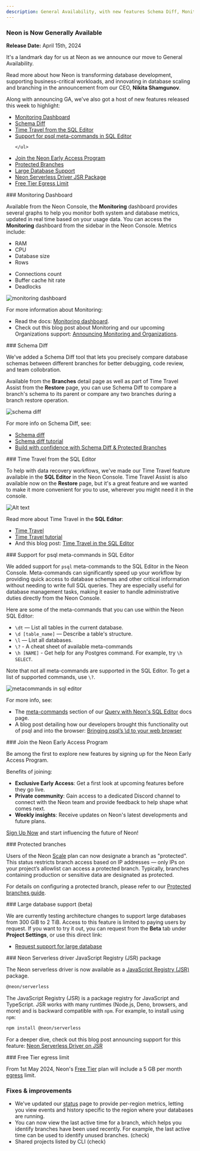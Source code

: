 ```yaml
---
description: General Availability, with new features Schema Diff, Monitoring Dashboard, Protected Branches, and more
---
```


### Neon is Now Generally Available

**Release Date:** April 15th, 2024

It's a landmark day for us at Neon as we announce our move to General Availability. 

Read more about how Neon is transforming database development, supporting business-critical workloads, and innovating in database scaling and branching in the announcement from our CEO, **Nikita Shamgunov**.

<CTA title="A New Approach to Database Development" description="Learn about our journey to General Availability and how Neon is redefining database development." buttonText="Neon is GA" buttonUrl="https://console.neon.tech/signup" />

Along with announcing GA, we've also got a host of new features released this week to highlight:

<div style={{ display: 'flex' }}>
  <div style={{ flex: 1, paddingRight: '20px' }}>
    <ul>
      <li><a href="#monitoring-dashboard">Monitoring Dashboard</a></li>
      <li><a href="#schema-diff">Schema Diff</a></li>
      <li><a href="#time-travel-from-the-sql-editor">Time Travel from the SQL Editor</a></li>
      <li><a href="#support-for-psql-meta-commands-in-sql-editor">Support for psql meta-commands in SQL Editor</a></li>
      
    </ul>
  </div>
  <div style={{ flex: 1 }}>
    <ul>
      <li><a href="#join-the-neon-early-access-program" style={{ cursor: 'pointer' }} >Join the Neon Early Access Program</a></li>
      <li><a href="#protected-branches">Protected Branches</a></li>
      <li><a href="#large-database-support">Large Database Support</a></li>
      <li><a href="#neon-serverless-driver-jsr-package">Neon Serverless Driver JSR Package</a></li>
      <li><a href="#free-tier-egress-limit" style={{ cursor: 'pointer' }} >Free Tier Egress Limit</a></li>
    </ul>
  </div>
</div>

<div style={{ position: 'relative', top: '-70px' }} id="monitoring-dashboard"></div>
### Monitoring Dashboard

Available from the Neon Console, the **Monitoring** dashboard provides several graphs to help you monitor both system and database metrics, updated in real time based on your usage data. You can access the **Monitoring** dashboard from the sidebar in the Neon Console. Metrics include:

<div style={{ display: 'flex' }}>
  <div style={{ flex: 1, paddingRight: '20px' }}>
    <ul>
      <li>RAM</li>
      <li>CPU</li>
      <li>Database size</li>
      <li>Rows</li>
    </ul>
  </div>
  <div style={{ flex: 1 }}>
    <ul>
      <li>Connections count</li>
      <li>Buffer cache hit rate</li>
      <li>Deadlocks</li>
    </ul>
  </div>
</div>

![monitoring dashboard](/docs/relnotes/monitoring_dashboard.png)

For more information about Monitoring:

- Read the docs: [Monitoring dashboard](https://neon.tech/docs/introduction/monitoring-page).
- Check out this blog post about Monitoring and our upcoming Organizations support: [Announcing Monitoring and Organizations](https://neon.tech/blog/announcing-monitoring-and-organizations).

<div style={{ position: 'relative', top: '-70px' }} id="schema-diff"></div>
### Schema Diff

We've added a Schema Diff tool that lets you precisely compare database schemas between different branches for better debugging, code review, and team collobration.

Available from the **Branches** detail page as well as part of Time Travel Assist from the **Restore** page, you can use Schema Diff to compare a branch's schema to its parent or compare any two branches during a branch restore operation.

![schema diff](/docs/guides/schema_diff_result.png)

For more info on Schema Diff, see:

- [Schema diff](/docs/guides/schema-diff)
- [Schema diff tutorial](/docs/guides/schema-diff-tutorial)
- [Build with confidence with Schema Diff & Protected Branches](https://neon.tech/blog/build-with-confidence-with-schema-diff-protected-branches)

<div style={{ position: 'relative', top: '-70px' }} id="time-travel-from-the-sql-editor"></div>
### Time Travel from the SQL Editor

To help with data recovery workflows, we've made our Time Travel feature available in the **SQL Editor** in the Neon Console. Time Travel Assist is also available now on the **Restore** page, but it's a great feature and we wanted to make it more convenient for you to use, wherever you might need it in the console.

![Alt text](/docs/guides/time_travel_sql.png)

Read more about Time Travel in the **SQL Editor**:

- [Time Travel](/docs/guides/time-travel-assist)
- [Time Travel tutorial](/docs/guides/time-travel-tutorial)
- And this blog post: [Time Travel in the SQL Editor](https://neon.tech/blog/time-travel-in-the-sql-editor)

<div style={{ position: 'relative', top: '-70px' }} id="support-for-psql-meta-commands-in-sql-editor"></div>
### Support for psql meta-commands in SQL Editor 

We added support for `psql` meta-commands to the SQL Editor in the Neon Console. Meta-commands can significantly speed up your workflow by providing quick access to database schemas and other critical information without needing to write full SQL queries. They are especially useful for database management tasks, making it easier to handle administrative duties directly from the Neon Console.

Here are some of the meta-commands that you can use within the Neon SQL Editor:

- `\dt` — List all tables in the current database.
- `\d [table_name]` — Describe a table's structure.
- `\l` — List all databases.
- `\?` - A cheat sheet of available meta-commands
- `\h [NAME]` - Get help for any Postgres command. For example, try `\h SELECT`.

Note that not all meta-commands are supported in the SQL Editor. To get a list of supported commands, use `\?`.

![metacommands in sql editor](/docs/get-started-with-neon/sql_editor_metacommand.png)

For more info, see:

- The [meta-commands](https://neon.tech/docs/get-started-with-neon/query-with-neon-sql-editor#meta-commands) section of our [Query with Neon's SQL Editor](get-started-with-neon/query-with-neon-sql-editor) docs page.
- A blog post detailing how our developers brought this functionality out of psql and into the browser: [Bringing psql’s \d to your web browser](https://neon.tech/blog/bringing-psqls-d-to-your-web-browser)

<div style={{ position: 'relative', top: '-70px' }} id="join-the-neon-early-access-program"></div>
### Join the Neon Early Access Program

Be among the first to explore new features by signing up for the Neon Early Access Program.

Benefits of joining:

- **Exclusive Early Access**: Get a first look at upcoming features before they go live.
- **Private community**: Gain access to a dedicated Discord channel to connect with the Neon team and provide feedback to help shape what comes next.
- **Weekly insights**: Receive updates on Neon's latest developments and future plans.

[Sign Up Now](https://neon.tech/early-access-program) and start influencing the future of Neon!

<div style={{ position: 'relative', top: '-70px' }} id="protected-branches"></div>
### Protected branches

Users of the Neon [Scale](/docs/introduction/plans#scale) plan can now designate a branch as "protected". This status restricts branch access based on IP addresses &#8212; only IPs on your project’s allowlist can access a protected branch. Typically, branches containing production or sensitive data are designated as protected.

For details on configuring a protected branch, please refer to our [Protected branches guide](/docs/guides/protected-branches).

<div style={{ position: 'relative', top: '-70px' }} id="large-database-support"></div>
### Large database support (beta)

We are currently testing architecture changes to support large databases from 300 GiB to 2 TiB. Access to this feature is limited to paying users by request. If you want to try it out, you can request from the **Beta** tab under **Project Settings**, or use this direct link:

- [Request support for large database](http://console.neon.tech/app/projects?modal=request_large_db)

<div style={{ position: 'relative', top: '-70px' }} id="neon-serverless-driver-jsr-package"></div>
### Neon Serverless driver JavaScript Registry (JSR) package

The Neon serverless driver is now available as a [JavaScript Registry (JSR)](https://jsr.io/docs/introduction) package.

```bash
@neon/serverless
```

The JavaScript Registry (JSR) is a package registry for JavaScript and TypeScript. JSR works with many runtimes (Node.js, Deno, browsers, and more) and is backward compatible with `npm`. For example, to install using `npm`:

```bash
npm install @neon/serverless
```

For a deeper dive, check out this blog post announcing support for this feature: [Neon Serverless Driver on JSR](https://neon.tech/blog/neon-serverless-driver-on-jsr)

<div style={{ position: 'relative', top: '-70px' }} id="free-tier-egress-limit"></div>
### Free Tier egress limit

From 1st May 2024, Neon's [Free Tier](/docs/introduction/plans#free-tier) plan will include a 5 GB per month [egress](/docs/reference/glossary#egress) limit.

### Fixes & improvements

- We've updated our [status](https://neonstatus.com/) page to provide per-region metrics, letting you view events and history specific to the region where your databases are running.
- You can now view the last active time for a branch, which helps you identify branches have been used recently. For example, the last active time can be used to identify unused branches. (check)
- Shared projects listed by CLI (check)
